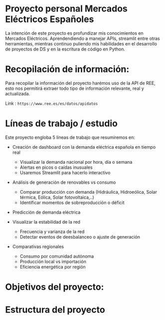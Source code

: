 # Proyecto personal Mercados Eléctricos Españoles

La intención de este proyecto es profundizar mis conocimientos en Mercados Eléctricos. Aprendendiendo a manejar APIs, streamlit entre otras herramientas, mientras continuo puliendo mis habilidades en el desarrollo de proyectos de DS y en la escritura de código en Python.

# Recopilación de información:

Para recopilar la información del proyecto harémos uso de la API de REE, esto nos permitirá extraer todo tipo de información relevante, real y actualizada.

Link : `https://www.ree.es/es/datos/apidatos`

# Líneas de trabajo / estudio

Este proyecto engloba 5 líneas de trabajo que resumiremos en:

- Creación de dashboard con la demanda eléctrica española en tiempo real

    * Visualizar la demanda nacional por hora, día o semana
    * Alertas en picos o caídas inusuales
    * Usaremos Streamlit para hacerlo interactivo

- Análisis de generación de renovables vs consumo

    * Comparar producción con demanda (Hidráulica, Hidroeólica, Solar térmica, Eólica, Solar fotovoltaica,..)
    * Identificar momentos de sobreproducción o déficit

- Predicción de demanda eléctrica

- Visualizar la estabilidad de la red

    * Frecuencia y varianza de la red
    * Detectar eventos de deesbalanceo o ajuste de generación

- Comparativas regionales

    * Consumo por comunidad autónoma
    * Producción local vs importación
    * Eficiencia energética por región

# Objetivos del proyecto:

# Estructura del proyecto

